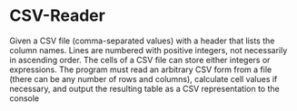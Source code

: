 # CSV-Reader
Given a CSV file (comma-separated values) with a header that lists the column names. Lines are numbered with positive integers, not necessarily in ascending order. The cells of a CSV file can store either integers or expressions. The program must read an arbitrary CSV form from a file (there can be any number of rows and columns), calculate cell values if necessary, and output the resulting table as a CSV representation to the console
